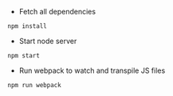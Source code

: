 * Fetch all dependencies
```
npm install
```

* Start node server
```
npm start
```

* Run webpack to watch and transpile JS files
```
npm run webpack
```
